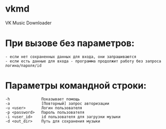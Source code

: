 # vkmd
VK Music Downloader

# При вызове без параметров:
    - если нет сохраненных данных для входа, они запрашиваются
    - если есть данные для входа - программа продолжит работу без запроса логина/пароля/id

# Параметры командной строки:
    -h              Показывает помощь
    -a              [Повторный] запрос авторизации
    -u <user>       Логин пользователя
    -p <password>   Пароль пользователя
    -i <user_id>    id пользователя для загрузки музыки
    -d <out_dir>    Путь для сохранения музыки
